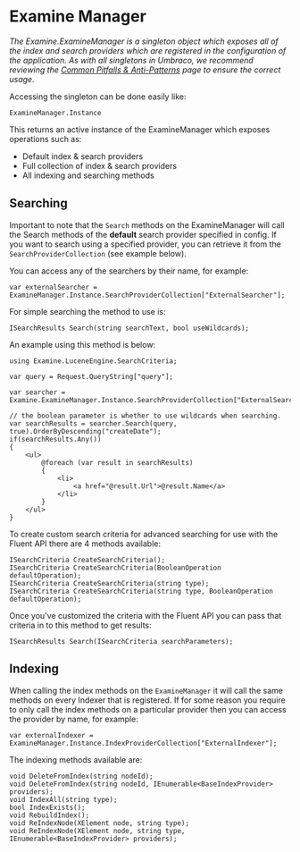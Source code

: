 # Examine Manager
_The Examine.ExamineManager is a singleton object which exposes all of the index and search providers which are registered in the configuration of the application. As with all singletons in Umbraco, we recommend reviewing the [Common Pitfalls & Anti-Patterns](../../Common-Pitfalls/index.md) page to ensure the correct usage._

Accessing the singleton can be done easily like:

	ExamineManager.Instance

This returns an active instance of the ExamineManager which exposes operations such as:

* Default index & search providers
* Full collection of index & search providers
* All indexing and searching methods
	
## Searching

Important to note that the `Search` methods on the ExamineManager will call the Search methods of the **default** search provider specified in config. If you want to search using a specified provider, you can retrieve it from the `SearchProviderCollection` (see example below).

You can access any of the searchers by their name, for example:

	var externalSearcher = ExamineManager.Instance.SearchProviderCollection["ExternalSearcher"];

For simple searching the method to use is:
	
	ISearchResults Search(string searchText, bool useWildcards);

An example using this method is below:

    using Examine.LuceneEngine.SearchCriteria;

	var query = Request.QueryString["query"];

    var searcher = Examine.ExamineManager.Instance.SearchProviderCollection["ExternalSearcher"];
    
    // the boolean parameter is whether to use wildcards when searching.
    var searchResults = searcher.Search(query, true).OrderByDescending("createDate");
    if(searchResults.Any())
    {
        <ul>
            @foreach (var result in searchResults)
            {
                <li>
                    <a href="@result.Url">@result.Name</a>
                </li>
            }
        </ul>
    }

To create custom search criteria for advanced searching for use with the Fluent API there are 4 methods available:

	ISearchCriteria CreateSearchCriteria();
	ISearchCriteria CreateSearchCriteria(BooleanOperation defaultOperation);
	ISearchCriteria CreateSearchCriteria(string type);
	ISearchCriteria CreateSearchCriteria(string type, BooleanOperation defaultOperation);

Once you've customized the criteria with the Fluent API you can pass that criteria in to this method to get results:

	ISearchResults Search(ISearchCriteria searchParameters);

## Indexing

When calling the index methods on the `ExamineManager` it will call the same methods on every Indexer that is registered. If for some reason you require to only call the index methods on a particular provider then you can access the provider by name, for example:

	var externalIndexer = ExamineManager.Instance.IndexProviderCollection["ExternalIndexer"];

The indexing methods available are:

	void DeleteFromIndex(string nodeId);
	void DeleteFromIndex(string nodeId, IEnumerable<BaseIndexProvider> providers);
	void IndexAll(string type);
	bool IndexExists();
	void RebuildIndex();
	void ReIndexNode(XElement node, string type);
	void ReIndexNode(XElement node, string type, IEnumerable<BaseIndexProvider> providers);
